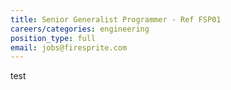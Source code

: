 ```yaml
---
title: Senior Generalist Programmer - Ref FSP01
careers/categories: engineering
position_type: full
email: jobs@firesprite.com
---
```

test
